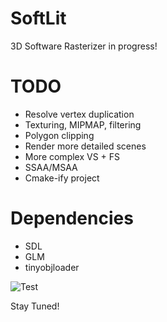 # SoftLit

3D Software Rasterizer in progress!

# TODO
- Resolve vertex duplication
- Texturing, MIPMAP, filtering
- Polygon clipping
- Render more detailed scenes
- More complex VS + FS
- SSAA/MSAA
- Cmake-ify project

# Dependencies
- SDL
- GLM
- tinyobjloader

![Test](http://imgur.com/GAKdkVa.gif)

Stay Tuned!
